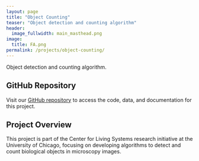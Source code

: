 ```yaml
---
layout: page
title: "Object Counting"
teaser: "Object detection and counting algorithm"
header:
  image_fullwidth: main_masthead.png
image:
  title: FA.png
permalink: /projects/object-counting/
---
```


Object detection and counting algorithm.

## GitHub Repository

Visit our [GitHub repository](https://github.com/Center-for-Living-Systems/object_counting) to access the code, data, and documentation for this project.

## Project Overview

This project is part of the Center for Living Systems research initiative at the University of Chicago, focusing on developing algorithms to detect and count biological objects in microscopy images.
